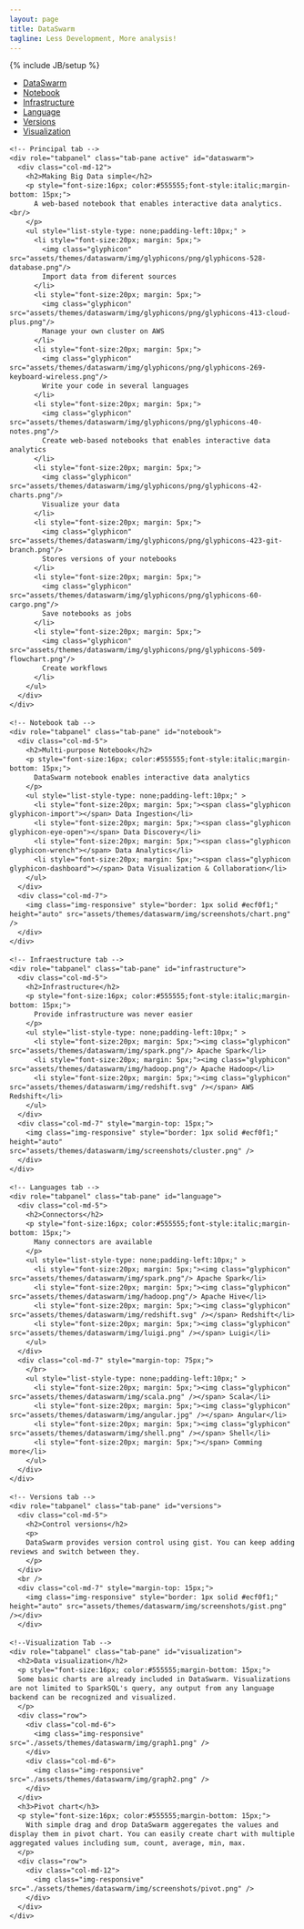 ```yaml
---
layout: page
title: DataSwarm
tagline: Less Development, More analysis!
---
```

{% include JB/setup %}

<div>

  <!-- Nav tabs -->
  <ul class="nav nav-tabs" role="tablist">
    <li role="presentation" class="active"><a href="#dataswarm" aria-controls="dataswarm" role="tab" data-toggle="tab">DataSwarm</a></li>
    <li role="presentation"><a href="#notebook" aria-controls="notebook" role="tab" data-toggle="tab">Notebook</a></li>
    <li role="presentation"><a href="#infrastructure" aria-controls="infrastructure" role="tab" data-toggle="tab">Infrastructure</a></li>
    <li role="presentation"><a href="#language" aria-controls="language" role="tab" data-toggle="tab">Language</a></li>
    <li role="presentation"><a href="#versions" aria-controls="versions" role="tab" data-toggle="tab">Versions</a></li>
    <li role="presentation"><a href="#visualization" aria-controls="visualization" role="tab" data-toggle="tab">Visualization</a></li>
  </ul>

  <!-- Tab panes -->
  <div class="tab-content">

    <!-- Principal tab -->
    <div role="tabpanel" class="tab-pane active" id="dataswarm">
      <div class="col-md-12">
        <h2>Making Big Data simple</h2>
        <p style="font-size:16px; color:#555555;font-style:italic;margin-bottom: 15px;">
          A web-based notebook that enables interactive data analytics. <br/>
        </p>
        <ul style="list-style-type: none;padding-left:10px;" >
          <li style="font-size:20px; margin: 5px;">
            <img class="glyphicon" src="assets/themes/dataswarm/img/glyphicons/png/glyphicons-528-database.png"/> 
            Import data from diferent sources
          </li>
          <li style="font-size:20px; margin: 5px;">
            <img class="glyphicon" src="assets/themes/dataswarm/img/glyphicons/png/glyphicons-413-cloud-plus.png"/>
            Manage your own cluster on AWS
          </li>
          <li style="font-size:20px; margin: 5px;">
            <img class="glyphicon" src="assets/themes/dataswarm/img/glyphicons/png/glyphicons-269-keyboard-wireless.png"/>
            Write your code in several languages
          </li>
          <li style="font-size:20px; margin: 5px;">
            <img class="glyphicon" src="assets/themes/dataswarm/img/glyphicons/png/glyphicons-40-notes.png"/>
            Create web-based notebooks that enables interactive data analytics
          </li>
          <li style="font-size:20px; margin: 5px;">
            <img class="glyphicon" src="assets/themes/dataswarm/img/glyphicons/png/glyphicons-42-charts.png"/>
            Visualize your data
          </li>
          <li style="font-size:20px; margin: 5px;">
            <img class="glyphicon" src="assets/themes/dataswarm/img/glyphicons/png/glyphicons-423-git-branch.png"/>
            Stores versions of your notebooks
          </li>
          <li style="font-size:20px; margin: 5px;">
            <img class="glyphicon" src="assets/themes/dataswarm/img/glyphicons/png/glyphicons-60-cargo.png"/>
            Save notebooks as jobs
          </li>
          <li style="font-size:20px; margin: 5px;">
            <img class="glyphicon" src="assets/themes/dataswarm/img/glyphicons/png/glyphicons-509-flowchart.png"/>
            Create workflows
          </li>          
        </ul>
      </div>
    </div>

    <!-- Notebook tab -->
    <div role="tabpanel" class="tab-pane" id="notebook">
      <div class="col-md-5">
        <h2>Multi-purpose Notebook</h2>
        <p style="font-size:16px; color:#555555;font-style:italic;margin-bottom: 15px;">
          DataSwarm notebook enables interactive data analytics
        </p>
        <ul style="list-style-type: none;padding-left:10px;" >
          <li style="font-size:20px; margin: 5px;"><span class="glyphicon glyphicon-import"></span> Data Ingestion</li>
          <li style="font-size:20px; margin: 5px;"><span class="glyphicon glyphicon-eye-open"></span> Data Discovery</li>
          <li style="font-size:20px; margin: 5px;"><span class="glyphicon glyphicon-wrench"></span> Data Analytics</li>
          <li style="font-size:20px; margin: 5px;"><span class="glyphicon glyphicon-dashboard"></span> Data Visualization & Collaboration</li>
        </ul>
      </div>
      <div class="col-md-7">
        <img class="img-responsive" style="border: 1px solid #ecf0f1;" height="auto" src="assets/themes/dataswarm/img/screenshots/chart.png" />
      </div>
    </div>

    <!-- Infraestructure tab -->
    <div role="tabpanel" class="tab-pane" id="infrastructure">
      <div class="col-md-5">
        <h2>Infrastructure</h2>
        <p style="font-size:16px; color:#555555;font-style:italic;margin-bottom: 15px;">
          Provide infrastructure was never easier
        </p>
        <ul style="list-style-type: none;padding-left:10px;" >
          <li style="font-size:20px; margin: 5px;"><img class="glyphicon" src="assets/themes/dataswarm/img/spark.png"/> Apache Spark</li>
          <li style="font-size:20px; margin: 5px;"><img class="glyphicon" src="assets/themes/dataswarm/img/hadoop.png"/> Apache Hadoop</li>
          <li style="font-size:20px; margin: 5px;"><img class="glyphicon" src="assets/themes/dataswarm/img/redshift.svg" /></span> AWS Redshift</li>
        </ul>
      </div>
      <div class="col-md-7" style="margin-top: 15px;">
        <img class="img-responsive" style="border: 1px solid #ecf0f1;" height="auto" src="assets/themes/dataswarm/img/screenshots/cluster.png" />
      </div>
    </div>

    <!-- Languages tab -->
    <div role="tabpanel" class="tab-pane" id="language">
      <div class="col-md-5">
        <h2>Connectors</h2>
        <p style="font-size:16px; color:#555555;font-style:italic;margin-bottom: 15px;">
          Many connectors are available
        </p>
        <ul style="list-style-type: none;padding-left:10px;" >
          <li style="font-size:20px; margin: 5px;"><img class="glyphicon" src="assets/themes/dataswarm/img/spark.png"/> Apache Spark</li>
          <li style="font-size:20px; margin: 5px;"><img class="glyphicon" src="assets/themes/dataswarm/img/hadoop.png"/> Apache Hive</li>
          <li style="font-size:20px; margin: 5px;"><img class="glyphicon" src="assets/themes/dataswarm/img/redshift.svg" /></span> Redshift</li>
          <li style="font-size:20px; margin: 5px;"><img class="glyphicon" src="assets/themes/dataswarm/img/luigi.png" /></span> Luigi</li>
        </ul>
      </div>
      <div class="col-md-7" style="margin-top: 75px;">
        </br>
        <ul style="list-style-type: none;padding-left:10px;" >
          <li style="font-size:20px; margin: 5px;"><img class="glyphicon" src="assets/themes/dataswarm/img/scala.png" /></span> Scala</li>
          <li style="font-size:20px; margin: 5px;"><img class="glyphicon" src="assets/themes/dataswarm/img/angular.jpg" /></span> Angular</li>
          <li style="font-size:20px; margin: 5px;"><img class="glyphicon" src="assets/themes/dataswarm/img/shell.png" /></span> Shell</li>
          <li style="font-size:20px; margin: 5px;"></span> Comming more</li>
        </ul>
      </div>    
    </div>

    <!-- Versions tab -->
    <div role="tabpanel" class="tab-pane" id="versions">
      <div class="col-md-5">
        <h2>Control versions</h2>
        <p>
        DataSwarm provides version control using gist. You can keep adding reviews and switch between they.
        </p>
      </div>
      <br />
      <div class="col-md-7" style="margin-top: 15px;">
        <img class="img-responsive" style="border: 1px solid #ecf0f1;" height="auto" src="assets/themes/dataswarm/img/screenshots/gist.png" /></div>
      </div>

    <!--Visualization Tab -->
    <div role="tabpanel" class="tab-pane" id="visualization">
      <h2>Data visualization</h2>
      <p style="font-size:16px; color:#555555;margin-bottom: 15px;">
      Some basic charts are already included in DataSwarm. Visualizations are not limited to SparkSQL's query, any output from any language backend can be recognized and visualized.
      </p>
      <div class="row">
        <div class="col-md-6">
          <img class="img-responsive" src="./assets/themes/dataswarm/img/graph1.png" />
        </div>
        <div class="col-md-6">
          <img class="img-responsive" src="./assets/themes/dataswarm/img/graph2.png" />
        </div>
      </div>
      <h3>Pivot chart</h3>
      <p style="font-size:16px; color:#555555;margin-bottom: 15px;">      
        With simple drag and drop DataSwarm aggeregates the values and display them in pivot chart. You can easily create chart with multiple aggregated values including sum, count, average, min, max.
      </p>
      <div class="row">
        <div class="col-md-12">
          <img class="img-responsive" src="./assets/themes/dataswarm/img/screenshots/pivot.png" />
        </div>
      </div>
    </div>
  </div>
</div>